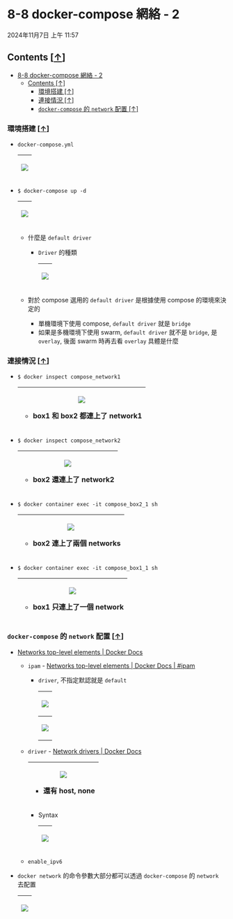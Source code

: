 # 8-8 docker-compose 網絡 - 2

2024年11月7日
上午 11:57

## Contents [[↑](#8-8-docker-compose-網絡---2)]

- [8-8 docker-compose 網絡 - 2](#8-8-docker-compose-網絡---2)
  - [Contents \[↑\]](#contents-)
    - [環境搭建 \[↑\]](#環境搭建-)
    - [連接情況 \[↑\]](#連接情況-)
    - [`docker-compose` 的 `network` 配置 \[↑\]](#docker-compose-的-network-配置-)

### 環境搭建 [[↑](#8-8-docker-compose-網絡---2)]

- `docker-compose.yml`

  <table>
    <colgroup>
      <col style="width: 100%" />
    </colgroup>
    <thead>
      <tr class="header">
        <th>
          <p><img src="assets/007_8-8_docker-compose_網絡_-_2_000.png" /></p>
        </th>
      </tr>
    </thead>
    <tbody>
    </tbody>
  </table>

- `$ docker-compose up -d`

  <table>
    <colgroup>
      <col style="width: 100%" />
    </colgroup>
    <thead>
      <tr class="header">
        <th>
          <p><img src="assets/007_8-8_docker-compose_網絡_-_2_001.png" /></p>
        </th>
      </tr>
    </thead>
    <tbody>
    </tbody>
  </table>

  - 什麼是 `default driver`

    - `Driver` 的種類

      <table>
        <colgroup>
          <col style="width: 100%" />
        </colgroup>
        <thead>
          <tr class="header">
            <th>
              <p><img src="assets/007_8-8_docker-compose_網絡_-_2_002.png" /></p>
            </th>
          </tr>
        </thead>
        <tbody>
        </tbody>
      </table>

  - 對於 compose 選用的 `default driver` 是根據使用 compose 的環境來決定的
    - 單機環境下使用 compose, `default driver` 就是 `bridge`
    - 如果是多機環境下使用 swarm, `default driver` 就不是 `bridge`, 是 `overlay`, 後面 swarm 時再去看 `overlay` 具體是什麼

### 連接情況 [[↑](#8-8-docker-compose-網絡---2)]

- `$ docker inspect compose_network1`

  <table>
    <colgroup>
      <col style="width: 100%" />
    </colgroup>
    <thead>
      <tr class="header">
        <th>
          <p><img src="assets/007_8-8_docker-compose_網絡_-_2_003.png" /></p>
          <ul class="incremental">
            <li>
              <p>box1 和 box2 都連上了 network1</p>
            </li>
          </ul>
        </th>
      </tr>
    </thead>
    <tbody>
    </tbody>
  </table>

- `$ docker inspect compose_network2`

  <table>
    <colgroup>
      <col style="width: 100%" />
    </colgroup>
    <thead>
      <tr class="header">
        <th>
          <p><img src="assets/007_8-8_docker-compose_網絡_-_2_004.png" /></p>
          <ul class="incremental">
            <li>
              <p>box2 還連上了 network2</p>
            </li>
          </ul>
        </th>
      </tr>
    </thead>
    <tbody>
    </tbody>
  </table>

- `$ docker container exec -it compose_box2_1 sh`

  <table>
    <colgroup>
      <col style="width: 100%" />
    </colgroup>
    <thead>
      <tr class="header">
        <th>
          <p><img src="assets/007_8-8_docker-compose_網絡_-_2_005.png" /></p>
          <ul class="incremental">
            <li>
              <p>box2 連上了兩個 networks</p>
            </li>
          </ul>
        </th>
      </tr>
    </thead>
    <tbody>
    </tbody>
  </table>

- `$ docker container exec -it compose_box1_1 sh`

  <table>
    <colgroup>
      <col style="width: 100%" />
    </colgroup>
    <thead>
      <tr class="header">
        <th>
          <p><img src="assets/007_8-8_docker-compose_網絡_-_2_006.png" /></p>
          <ul class="incremental">
            <li>
              <p>box1 只連上了一個 network</p>
            </li>
          </ul>
        </th>
      </tr>
    </thead>
    <tbody>
    </tbody>
  </table>

### `docker-compose` 的 `network` 配置 [[↑](#8-8-docker-compose-網絡---2)]

- [Networks top-level elements \| Docker Docs](https://docs.docker.com/reference/compose-file/networks/)
  - `ipam` - [Networks top-level elements \| Docker Docs \| \#ipam](https://docs.docker.com/reference/compose-file/networks/#ipam)
    - `driver`, 不指定默認就是 `default`

      <table>
        <colgroup>
          <col style="width: 100%" />
        </colgroup>
        <thead>
          <tr class="header">
            <th>
              <p><img src="assets/007_8-8_docker-compose_網絡_-_2_007.png" /></p>
            </th>
          </tr>
        </thead>
        <tbody>
          <tr class="odd">
            <td>
              <p><img src="assets/007_8-8_docker-compose_網絡_-_2_008.png" /></p>
            </td>
          </tr>
        </tbody>
      </table>

  - `driver` - [Network drivers \| Docker Docs](https://docs.docker.com/engine/network/drivers/)

    <table>
      <colgroup>
        <col style="width: 100%" />
      </colgroup>
      <thead>
        <tr class="header">
          <th>
            <p><img src="assets/007_8-8_docker-compose_網絡_-_2_009.png" /></p>
            <ul class="incremental">
              <li>
                <p>還有 host, none</p>
              </li>
            </ul>
          </th>
        </tr>
      </thead>
      <tbody>
      </tbody>
    </table>

    - Syntax

      <table>
        <colgroup>
          <col style="width: 100%" />
        </colgroup>
        <thead>
          <tr class="header">
            <th>
              <p><img src="assets/007_8-8_docker-compose_網絡_-_2_010.png" /></p>
            </th>
          </tr>
        </thead>
        <tbody>
        </tbody>
      </table>

  - `enable_ipv6`

- `docker network` 的命令參數大部分都可以透過 `docker-compose` 的 `network` 去配置

  <table>
    <colgroup>
      <col style="width: 100%" />
    </colgroup>
    <thead>
      <tr class="header">
        <th>
          <p><img src="assets/007_8-8_docker-compose_網絡_-_2_011.png" /></p>
        </th>
      </tr>
    </thead>
    <tbody>
    </tbody>
  </table>
